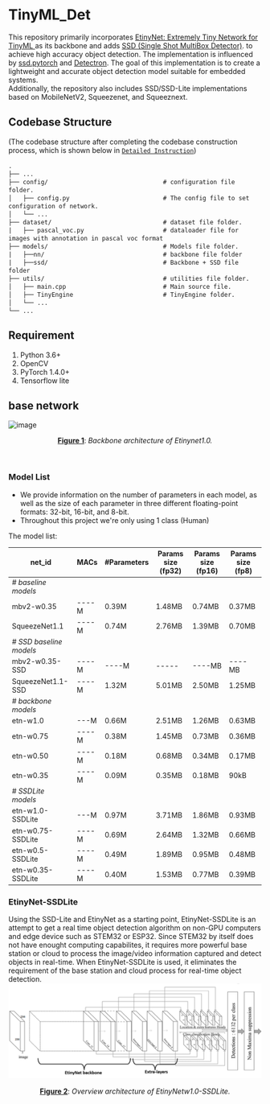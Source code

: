 # TinyML_Det
This repository primarily incorporates [EtinyNet: Extremely Tiny Network for TinyML ](https://ojs.aaai.org/index.php/AAAI/article/view/20387) as its backbone and adds [SSD (Single Shot MultiBox Detector)](https://arxiv.org/abs/1512.02325). to achieve high accuracy object detection. The implementation is influenced by [ssd.pytorch](https://github.com/amdegroot/ssd.pytorch) and [Detectron](https://github.com/facebookresearch/Detectron).
The goal of this implementation is to create a lightweight and accurate object detection model suitable for embedded systems. <br>
Additionally, the repository also includes SSD/SSD-Lite implementations based on MobileNetV2, Squeezenet, and Squeeznext.

## Codebase Structure 
(The codebase structure after completing the codebase construction process, which is shown below in [`Detailed Instruction`](#detailed-instruction))

    .
    ├── ...
    ├── config/                                # configuration file folder.
    │   ├── config.py                          # The config file to set configuration of network.
    │   └── ...                                
    ├── dataset/                               # dataset file folder.
    |   ├── pascal_voc.py                      # dataloader file for images with annotation in pascal voc format
    ├── models/                                # Models file folder.
    |   ├──nn/                                 # backbone file folder
    |   ├──ssd/                                # Backbone + SSD file folder
    ├── utils/                                 # utilities file folder.
    │   ├── main.cpp                           # Main source file.
    │   ├── TinyEngine                         # TinyEngine folder.
    │   └── ...                                
    └── ...
    
    
    
## Requirement
1. Python 3.6+
2. OpenCV
3. PyTorch 1.4.0+
4. Tensorflow lite


## base network
![image](https://user-images.githubusercontent.com/110521665/218944268-bfb1682f-2327-485c-8d44-006441233249.png)<center>**<u>Figure 1</u>**:   *Backbone architecture of Etinynet1.0.*</center><p>&nbsp;</p>

### Model List

- We provide information on the number of parameters in each model, as well as the size of each parameter in three different floating-point formats: 32-bit, 16-bit, and 8-bit.
- Throughout this project we're only using 1 class (Human)

The model list:

| net_id                    | MACs   | #Parameters | Params size (fp32)  | Params size (fp16)  | Params size (fp8)  |
| ------------------------- | ------ | ----------- | ------------------- | ------------------- | ------------------ |
| *# baseline models*       |        |             |                     |                     |                    |
| mbv2-w0.35                | ----M  |   0.39M     |       1.48MB        |       0.74MB        |       0.37MB       |
| SqueezeNet1.1             | ----M  |   0.74M     |       2.76MB        |       1.39MB        |       0.70MB       |
| *# SSD baseline models*   |        |             |                     |                     |                    |
| mbv2-w0.35-SSD            | ----M  |   ----M     |       -----         |       ----MB        |       ----MB       |
| SqueezeNet1.1-SSD         | ----M  |   1.32M     |       5.01MB        |       2.50MB        |       1.25MB       |
| *# backbone models*       |        |             |                     |                     |                    |
| etn-w1.0                  | ---M   |   0.66M     |       2.51MB        |       1.26MB        |       0.63MB       |
| etn-w0.75                 | ----M  |   0.38M     |       1.45MB        |       0.73MB        |       0.36MB       |
| etn-w0.50                 | ----M  |   0.18M     |       0.68MB        |       0.34MB        |       0.17MB       |
| etn-w0.35                 | ----M  |   0.09M     |       0.35MB        |       0.18MB        |         90kB       |
| *# SSDLite models*        |        |             |                     |                     |                    |
| etn-w1.0-SSDLite          | ---M   |   0.97M     |       3.71MB        |       1.86MB        |       0.93MB       |
| etn-w0.75-SSDLite         | ----M  |   0.69M     |       2.64MB        |       1.32MB        |       0.66MB       |
| etn-w0.5-SSDLite          | ----M  |   0.49M     |       1.89MB        |       0.95MB        |       0.48MB       |
| etn-w0.35-SSDLite         | ----M  |   0.40M     |       1.53MB        |       0.77MB        |       0.39MB       |

### EtinyNet-SSDLite
Using the SSD-Lite and EtinyNet as a starting point, EtinyNet-SSDLite is an attempt to get a real time object detection algorithm on non-GPU computers and edge device such as STEM32 or ESP32. Since STEM32  by itself does not have enought computing capabilites, it requires more powerful base station or cloud to process the image/video information captured and detect objects in real-time. When EtinyNet-SSDLite is used, it eliminates the requirement of the base station and cloud process for real-time object detection.
![image](https://github.com/Chadlikouider/TinyML_Det/blob/main/assets/overview%20architecture%20of%20EtinyNetw1.0-SSDLite.png?raw=true)<center>**<u>Figure 2</u>**:   *Overview architecture of EtinyNetw1.0-SSDLite.*</center><p>&nbsp;</p>

